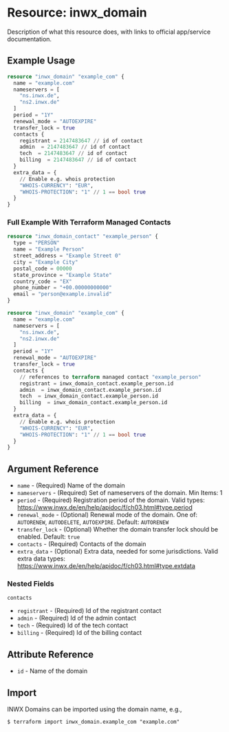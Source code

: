 # Resource: inwx_domain

Description of what this resource does, with links to official
app/service documentation.

## Example Usage

```terraform
resource "inwx_domain" "example_com" {
  name = "example.com"
  nameservers = [
    "ns.inwx.de",
    "ns2.inwx.de"
  ]
  period = "1Y"
  renewal_mode = "AUTOEXPIRE"
  transfer_lock = true
  contacts {
    registrant = 2147483647 // id of contact
    admin  = 2147483647 // id of contact
    tech  = 2147483647 // id of contact
    billing  = 2147483647 // id of contact
  }
  extra_data = {
    // Enable e.g. whois protection
    "WHOIS-CURRENCY": "EUR",
    "WHOIS-PROTECTION": "1" // 1 == bool true
  }
}
```

### Full Example With Terraform Managed Contacts

```terraform
resource "inwx_domain_contact" "example_person" {
  type = "PERSON"
  name = "Example Person"
  street_address = "Example Street 0"
  city = "Example City"
  postal_code = 00000
  state_province = "Example State"
  country_code = "EX"
  phone_number = "+00.00000000000"
  email = "person@example.invalid"
}

resource "inwx_domain" "example_com" {
  name = "example.com"
  nameservers = [
    "ns.inwx.de",
    "ns2.inwx.de"
  ]
  period = "1Y"
  renewal_mode = "AUTOEXPIRE"
  transfer_lock = true
  contacts {
    // references to terraform managed contact "example_person"
    registrant = inwx_domain_contact.example_person.id
    admin  = inwx_domain_contact.example_person.id
    tech  = inwx_domain_contact.example_person.id
    billing  = inwx_domain_contact.example_person.id
  }
  extra_data = {
    // Enable e.g. whois protection
    "WHOIS-CURRENCY": "EUR",
    "WHOIS-PROTECTION": "1" // 1 == bool true
  }
}
```

## Argument Reference

* `name` - (Required) Name of the domain
* `nameservers` - (Required) Set of nameservers of the domain. Min Items: 1
* `period` - (Required) Registration period of the domain. Valid types: https://www.inwx.de/en/help/apidoc/f/ch03.html#type.period
* `renewal_mode` - (Optional) Renewal mode of the domain. One of: `AUTORENEW`, `AUTODELETE`, `AUTOEXPIRE`. Default: `AUTORENEW`
* `transfer_lock` - (Optional) Whether the domain transfer lock should be enabled. Default: `true`
* `contacts` - (Required) Contacts of the domain
* `extra_data` - (Optional) Extra data, needed for some jurisdictions. Valid extra data types: https://www.inwx.de/en/help/apidoc/f/ch03.html#type.extdata

### Nested Fields

`contacts`
* `registrant` - (Required) Id of the registrant contact
* `admin` - (Required) Id of the admin contact
* `tech` - (Required) Id of the tech contact
* `billing` - (Required) Id of the billing contact

## Attribute Reference

* `id` - Name of the domain

## Import

INWX Domains can be imported using the domain name, e.g.,

```
$ terraform import inwx_domain.example_com "example.com"
```